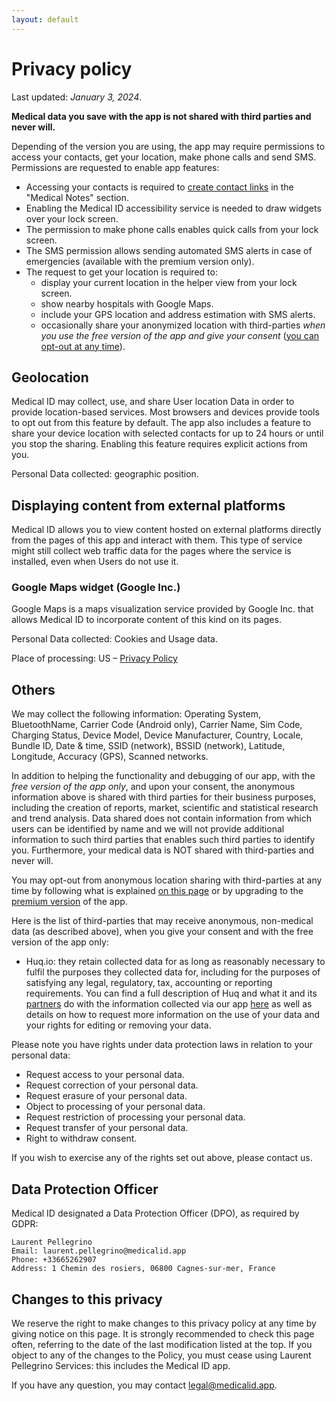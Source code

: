 ```yaml
---
layout: default
---
```

# Privacy policy

Last updated: _January 3, 2024_.

**Medical data you save with the app is not shared with third parties and never will.**

Depending of the version you are using, the app may require permissions to access your contacts, get your location, make phone calls and send SMS. Permissions are requested to enable app features:

- Accessing your contacts is required to <a href="https://www.youtube.com/watch?v=dlLtXE_qRuU">create contact links</a> in the "Medical Notes" section.
- Enabling the Medical ID accessibility service is needed to draw widgets over your lock screen.
- The permission to make phone calls enables quick calls from your lock screen.
- The SMS permission allows sending automated SMS alerts in case of emergencies (available with the premium version only).
- The request to get your location is required to:
  - display your current location in the helper view from your lock screen.
  - show nearby hospitals with Google Maps.
  - include your GPS location and address estimation with SMS alerts.
  - occasionally share your anonymized location with third-parties _when you use the free version of the app and give your consent_ (<a href="https://medicalid.app/needs-your-help">you can opt-out at any time</a>).

## Geolocation

Medical ID may collect, use, and share User location Data in order to provide location-based services. Most browsers and devices provide tools to opt out from this feature by default. The app also includes a feature to share your device location with selected contacts for up to 24 hours or until you stop the sharing. Enabling this feature requires explicit actions from you.

Personal Data collected: geographic position.

## Displaying content from external platforms

Medical ID allows you to view content hosted on external platforms directly from the pages of this app and interact with them. This type of service might still collect web traffic data for the pages where the service is installed, even when Users do not use it.

### Google Maps widget (Google Inc.)

Google Maps is a maps visualization service provided by Google Inc. that allows Medical ID to incorporate content of this kind on its pages.

Personal Data collected: Cookies and Usage data.

Place of processing: US – [Privacy Policy](https://www.google.com/intl/en/policies/privacy/)

## Others

We may collect the following information: Operating System, BluetoothName, Carrier Code (Android only), Carrier Name, Sim Code, Charging Status, Device Model, Device Manufacturer, Country, Locale, Bundle ID, Date & time, SSID (network), BSSID (network), Latitude, Longitude, Accuracy (GPS), Scanned networks.

In addition to helping the functionality and debugging of our app, with the _free version of the app only_, and upon your consent, the anonymous information above is shared with third parties for their business purposes, including the creation of reports, market, scientific and statistical research and trend analysis. Data shared does not contain information from which users can be identified by name and we will not provide additional information to such third parties that enables such third parties to identify you. Furthermore, your medical data is NOT shared with third-parties and never will.

You may opt-out from anonymous location sharing with third-parties at any time by following what is explained [on this page](https://medicalid.app/needs-your-help) or by upgrading to the [premium version](https://play.google.com/store/apps/details?id=app.medicalid) of the app.

Here is the list of third-parties that may receive anonymous, non-medical data (as described above), when you give your consent and with the free version of the app only:

- Huq.io: they retain collected data for as long as reasonably necessary to fulfil the purposes they collected data for, including for the purposes of satisfying any legal, regulatory, tax, accounting or reporting requirements. You can find a full description of Huq and what it and its [partners](https://huq.io/data-partners) do with the information collected via our app [here](https://huq.io/privacy-policy) as well as details on how to request more information on the use of your data and your rights for editing or removing your data.

Please note you have rights under data protection laws in relation to your personal data:

- Request access to your personal data.
- Request correction of your personal data.
- Request erasure of your personal data.
- Object to processing of your personal data.
- Request restriction of processing your personal data.
- Request transfer of your personal data.
- Right to withdraw consent.

If you wish to exercise any of the rights set out above, please contact us.

## Data Protection Officer

Medical ID designated a Data Protection Officer (DPO), as required by GDPR:

```
Laurent Pellegrino
Email: laurent.pellegrino@medicalid.app
Phone: +33665262907
Address: 1 Chemin des rosiers, 06800 Cagnes-sur-mer, France
```

## Changes to this privacy

We reserve the right to make changes to this privacy policy at any time by giving notice on this page. It is strongly recommended to check this page often, referring to the date of the last modification listed at the top. If you object to any of the changes to the Policy, you must cease using Laurent Pellegrino Services: this includes the Medical ID app.

If you have any question, you may contact <a href="mailto:legal@medicalid.app">legal@medicalid.app</a>.
